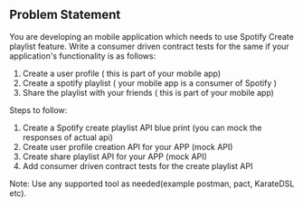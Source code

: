 ## Problem Statement

You are developing an mobile application which needs to use Spotify Create playlist feature. Write a consumer driven contract tests for the same if your application's functionality is as follows:

1) Create a user profile ( this is part of your mobile app)
2) Create a spotify playlist ( your mobile app is a consumer of Spotify )
3) Share the playlist with your friends ( this is part of your mobile app)

Steps to follow:
1) Create a Spotify create playlist API blue print (you can mock the responses of actual api)
2) Create user profile creation API for your APP (mock API)
3) Create share playlist API for your APP (mock API)
4) Add consumer driven contract tests for the create playlist API

Note: Use any supported tool as needed(example postman, pact, KarateDSL etc).

